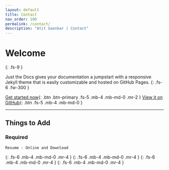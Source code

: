```yaml
---
layout: default
title: Contact
nav_order: 100
permalink: /contact/
description: "Atit Gaonkar | Contact"
---
```


# Welcome
{: .fs-9 }

Just the Docs gives your documentation a jumpstart with a responsive Jekyll theme that is easily customizable and hosted on GitHub Pages.
{: .fs-6 .fw-300 }

[Get started now](#getting-started){: .btn .btn-primary .fs-5 .mb-4 .mb-md-0 .mr-2 } [View it on GitHub](){: .btn .fs-5 .mb-4 .mb-md-0 }



---

## Things to Add

### Required

```
Resume - Online and Download
```

<link rel="stylesheet" href="..\assets\css\bootstrap-iso.css" crossorigin="anonymous">

<script src="https://kit.fontawesome.com/a773360a89.js" crossorigin="anonymous"></script>

<a href="mailto:atit.sgaonkar@gmail.com" class="fas fa-envelope" target="_blank"></a>{: .fs-6 .mb-4 .mb-md-0 .mr-4 }
<a href="https://www.linkedin.com/in/atit-gaonkar/" class="fab fa-linkedin" target="_blank" style=""></a>{: .fs-6 .mb-4 .mb-md-0 .mr-4 }
<a href="https://github.com/asgaonkar" class="fab fa-github" target="_blank"></a>{: .fs-6 .mb-4 .mb-md-0 .mr-4 }
<a href="https://www.instagram.com/atit.sgaonkar/" class="fab fa-instagram" target="_blank"></a>{: .fs-6 .mb-4 .mb-md-0 .mr-4 }

